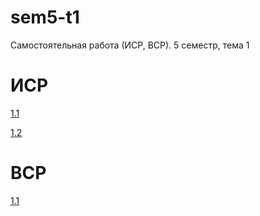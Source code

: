 # sem5-t1
Самостоятельная работа (ИСР, ВСР). 5 семестр, тема 1

# ИСР
[1.1](invartask1.1.md)

[1.2](invartask1.2.py)
# ВСР
[1.1](vartask1.1.py)
